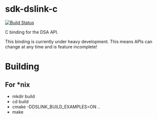 # sdk-dslink-c

[![Build Status](https://travis-ci.org/IOT-DSA/sdk-dslink-c.svg?branch=feature_broker)](https://travis-ci.org/IOT-DSA/sdk-dslink-c)

C binding for the DSA API.

This binding is currently under heavy development. This means APIs can change at any time
and is feature incomplete!

# Building

## For *nix

* mkdir build
* cd build
* cmake -DDSLINK_BUILD_EXAMPLES=ON ..
* make
